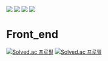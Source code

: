 <img src="https://img.shields.io/badge/html5-E34F26?style=flat&logo=html5&logoColor=white"/> <img src="https://img.shields.io/badge/css3-1572B6?style=flat&logo=css3&logoColor=white"/> <img src="https://img.shields.io/badge/javascript-F7DF1E?style=flat&logo=javascript&logoColor=white"/> <img src="https://img.shields.io/badge/React-61DAFB?style=flat&logo=React&logoColor=white"/> 
 
# Front_end

[![Solved.ac
프로필](http://mazassumnida.wtf/api/v2/generate_badge?boj=임채륜)](https://github.com/PBEM22)
[![Solved.ac
프로필](http://mazassumnida.wtf/api/v2/generate_badge?boj=조아)](https://github.com/whdkqls122)

